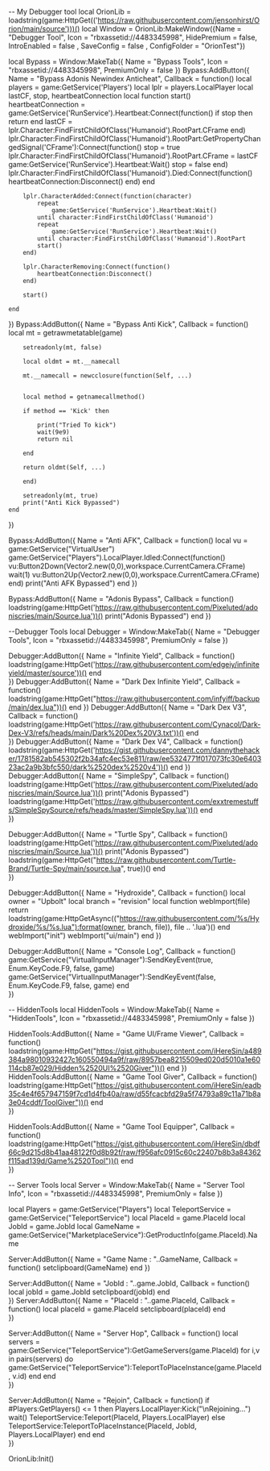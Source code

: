 -- My Debugger tool
local OrionLib = loadstring(game:HttpGet(('https://raw.githubusercontent.com/jensonhirst/Orion/main/source')))()
local Window = OrionLib:MakeWindow({Name = "Debugger Tool", Icon = "rbxassetid://4483345998", HidePremium = false, IntroEnabled = false , SaveConfig = false , ConfigFolder = "OrionTest"})

local Bypass = Window:MakeTab({
    Name = "Bypass Tools",
    Icon = "rbxassetid://4483345998",
    PremiumOnly = false
})
Bypass:AddButton({
    Name = "Bypass Adonis Newindex Anticheat",
	Callback = function()
		local players = game:GetService('Players')
		local lplr = players.LocalPlayer
		local lastCF, stop, heartbeatConnection
		local function start()
			heartbeatConnection = game:GetService('RunService').Heartbeat:Connect(function()
				if stop then
					return 
				end 
				lastCF = lplr.Character:FindFirstChildOfClass('Humanoid').RootPart.CFrame
			end)
			lplr.Character:FindFirstChildOfClass('Humanoid').RootPart:GetPropertyChangedSignal('CFrame'):Connect(function()
				stop = true
				lplr.Character:FindFirstChildOfClass('Humanoid').RootPart.CFrame = lastCF
				game:GetService('RunService').Heartbeat:Wait()
				stop = false
			end)    
			lplr.Character:FindFirstChildOfClass('Humanoid').Died:Connect(function()
				heartbeatConnection:Disconnect()
			end)
		end

		lplr.CharacterAdded:Connect(function(character)
			repeat 
				game:GetService('RunService').Heartbeat:Wait() 
			until character:FindFirstChildOfClass('Humanoid')
			repeat 
				game:GetService('RunService').Heartbeat:Wait() 
			until character:FindFirstChildOfClass('Humanoid').RootPart
			start()
		end)

		lplr.CharacterRemoving:Connect(function()
			heartbeatConnection:Disconnect()
		end)

		start()

	end
})
Bypass:AddButton({
    Name = "Bypass Anti Kick",
    Callback = function()
        local mt = getrawmetatable(game)

        setreadonly(mt, false)

        local oldmt = mt.__namecall

        mt.__namecall = newcclosure(function(Self, ...)


        local method = getnamecallmethod()

        if method == 'Kick' then
        
            print("Tried To kick")
            wait(9e9)
            return nil

        end

        return oldmt(Self, ...)

        end)

        setreadonly(mt, true)
        print("Anti Kick Bypassed")
    end
})

Bypass:AddButton({
    Name = "Anti AFK",
    Callback = function()
        local vu = game:GetService("VirtualUser")
        game:GetService("Players").LocalPlayer.Idled:Connect(function()
            vu:Button2Down(Vector2.new(0,0),workspace.CurrentCamera.CFrame)
            wait(1)
            vu:Button2Up(Vector2.new(0,0),workspace.CurrentCamera.CFrame)
        end)
        print("Anti AFK Bypassed")
    end
})

Bypass:AddButton({
    Name = "Adonis Bypass",
    Callback = function()
        loadstring(game:HttpGet('https://raw.githubusercontent.com/Pixeluted/adoniscries/main/Source.lua'))()
        print("Adonis Bypassed")
    end
})

--Debugger Tools
local Debugger = Window:MakeTab({
    Name = "Debugger Tools",
    Icon = "rbxassetid://4483345998",
    PremiumOnly = false
})

Debugger:AddButton({
    Name = "Infinite Yield",
    Callback = function()
        loadstring(game:HttpGet('https://raw.githubusercontent.com/edgeiy/infiniteyield/master/source'))()
    end    
})
Debugger:AddButton({
    Name = "Dark Dex Infinite Yield",
    Callback = function()
        loadstring(game:HttpGet("https://raw.githubusercontent.com/infyiff/backup/main/dex.lua"))()
    end
})
Debugger:AddButton({
    Name = "Dark Dex V3",
    Callback = function()
        loadstring(game:HttpGet('https://raw.githubusercontent.com/Cynacol/Dark-Dex-V3/refs/heads/main/Dark%20Dex%20V3.txt'))()
    end  
})
Debugger:AddButton({
    Name = "Dark Dex V4",
    Callback = function()
        loadstring(game:HttpGet('https://gist.githubusercontent.com/dannythehacker/1781582ab545302f2b34afc4ec53e811/raw/ee5324771f017073fc30e640323ac2a9b3bfc550/dark%2520dex%2520v4'))()
    end
})
Debugger:AddButton({
    Name = "SimpleSpy",
    Callback = function()
        loadstring(game:HttpGet('https://raw.githubusercontent.com/Pixeluted/adoniscries/main/Source.lua'))()
        print("Adonis Bypassed")
        loadstring(game:HttpGet('https://raw.githubusercontent.com/exxtremestuffs/SimpleSpySource/refs/heads/master/SimpleSpy.lua'))()
    end    
})

Debugger:AddButton({
    Name = "Turtle Spy",
    Callback = function()
        loadstring(game:HttpGet('https://raw.githubusercontent.com/Pixeluted/adoniscries/main/Source.lua'))()
        print("Adonis Bypassed")
        loadstring(game:HttpGet("https://raw.githubusercontent.com/Turtle-Brand/Turtle-Spy/main/source.lua", true))()
    end    
})

Debugger:AddButton({
    Name = "Hydroxide",
    Callback = function()
        local owner = "Upbolt"
        local branch = "revision"
        local function webImport(file)
            return loadstring(game:HttpGetAsync(("https://raw.githubusercontent.com/%s/Hydroxide/%s/%s.lua"):format(owner, branch, file)), file .. '.lua')()
        end
        webImport("init")
        webImport("ui/main")
    end
})

Debugger:AddButton({
	Name = "Console Log",
	Callback = function()
        game:GetService("VirtualInputManager"):SendKeyEvent(true, Enum.KeyCode.F9, false, game)
        game:GetService("VirtualInputManager"):SendKeyEvent(false, Enum.KeyCode.F9, false, game)
	end    
})

-- HiddenTools
local HiddenTools = Window:MakeTab({
	Name = "HiddenTools",
	Icon = "rbxassetid://4483345998",
	PremiumOnly = false
})

HiddenTools:AddButton({
    Name = "Game UI/Frame Viewer",
    Callback = function()
        loadstring(game:HttpGet("https://gist.githubusercontent.com/iHereSin/a489384a98010932427c160550494a9f/raw/8957bea8215509ed020d5010a1e60114cb87e029/Hidden%2520UI%2520Giver"))()
    end
})
HiddenTools:AddButton({
	Name = "Game Tool Giver",
	Callback = function()
		loadstring(game:HttpGet("https://gist.githubusercontent.com/iHereSin/eadb35c4e4f657947159f7cd1d4fb40a/raw/d55fcacbfd29a5f74793a89c11a71b8a3e04cddf/ToolGiver"))()
	end    
})

HiddenTools:AddButton({
    Name = "Game Tool Equipper",
    Callback = function()
        loadstring(game:HttpGet("https://gist.githubusercontent.com/iHereSin/dbdf66c9d215d8b41aa48122f0d8b92f/raw/f956afc0915c60c22407b8b3a84362f115ad139d/Game%2520Tool"))()
    end    
})

-- Server Tools
local Server = Window:MakeTab({
    Name = "Server Tool Info",
    Icon = "rbxassetid://4483345998",
    PremiumOnly = false
})

local Players = game:GetService("Players")
local TeleportService = game:GetService("TeleportService")
local PlaceId = game.PlaceId
local JobId = game.JobId
local GameName = game:GetService("MarketplaceService"):GetProductInfo(game.PlaceId).Name

Server:AddButton({
    Name = "Game Name :  "..GameName,
    Callback = function()
        setclipboard(GameName)
    end
})

Server:AddButton({
    Name = "JobId :  "..game.JobId,
    Callback = function()
        local jobId = game.JobId
        setclipboard(jobId)
    end    
})
Server:AddButton({
    Name = "PlaceId :  "..game.PlaceId,
    Callback = function()
        local placeId = game.PlaceId
        setclipboard(placeId)
    end    
})

Server:AddButton({
    Name = "Server Hop",
    Callback = function()
        local servers = game:GetService("TeleportService"):GetGameServers(game.PlaceId)
        for i,v in pairs(servers) do
            game:GetService("TeleportService"):TeleportToPlaceInstance(game.PlaceId, v.id)
        end
    end    
})

Server:AddButton({
    Name = "Rejoin",
    Callback = function()
        if #Players:GetPlayers() <= 1 then
            Players.LocalPlayer:Kick("\nRejoining...")
            wait()
            TeleportService:Teleport(PlaceId, Players.LocalPlayer)
        else
            TeleportService:TeleportToPlaceInstance(PlaceId, JobId, Players.LocalPlayer)
        end
    end    
})




OrionLib:Init()
